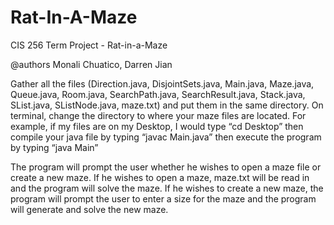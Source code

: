 # Rat-In-A-Maze
CIS 256 Term Project - Rat-in-a-Maze

@authors Monali Chuatico, Darren Jian

Gather all the files (Direction.java, DisjointSets.java, Main.java, Maze.java, Queue.java, Room.java, SearchPath.java, SearchResult.java, Stack.java, SList.java, SListNode.java, maze.txt) and put them in the same directory.
On terminal, change the directory to where your maze files are located.
For example, if my files are on my Desktop, I would type “cd Desktop” then compile your java file by typing “javac Main.java” then execute the program by typing “java Main” 

The program will prompt the user whether he wishes to open a maze file or create a new maze.
If he wishes to open a maze, maze.txt will be read in and the program will solve the maze.
If he wishes to create a new maze, the program will prompt the user to enter a size for the maze and the program will generate and solve the new maze.

